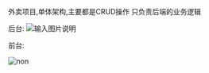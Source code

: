 外卖项目,单体架构,主要都是CRUD操作
只负责后端的业务逻辑

后台:
![输入图片说明](https://images.gitee.com/uploads/images/2022/0508/163944_d0c72448_9554949.png "屏幕截图.png")

前台:


![non](https://images.gitee.com/uploads/images/2022/0508/164212_a98c7533_9554949.png "屏幕截图.png")